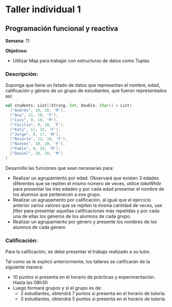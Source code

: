 # Taller individual   1
## Programación funcional y reactiva

**Semana**: 11

**Objetivos**:

- Utilizar Map para trabajar con estructuras de datos como Tuplas

### Descripción:

Suponga que tiene un listado de datos que representan el nombre, edad, calificación y género de un grupo de estudiantes, que fueron representados así:

```scala
val students: List[(String, Int, Double, Char)] = List(
  ("Andrés", 10, 20, 'M'),
  ("Ana", 11, 19, 'F'),
  ("Luis", 9, 18, 'M'),
  ("Cecilia", 9, 18, 'F'),
  ("Katy", 11, 15, 'F'),
  ("Jorge", 8, 17, 'M'),
  ("Rosario", 11, 18, 'F'),
  ("Nieves", 10, 20, 'F'),
  ("Pablo", 9, 19, 'M'),
  ("Daniel", 10, 20, 'M')
)
```

Desarrolle las funciones que sean necesarias para:

- Realizar un agrupamiento por edad. Observará que existen 3 edades diferentes que se repiten el mismo número de veces, utilice *takeWhile* para presentar las tres edades y por cada edad presentar el nombre de los alumnos que pertenecen a ese grupo.
- Realizar un agrupamento por calificación, al igual que el ejercicio anterior varios valores que se repiten la misma cantidad de veces, use *filter* para presentar aquellas calificaciones más repetidas y por cada una de ellas los géneros de los alumnos de cada grupo.
- Realizar un agrupamiento por género y presente los nombres de los alumnos de cada género


### Calificación:

Para la calificación, se debe presentar el trabajo realizado a su tutor.

Tal como se le explicó anteriormente, los talleres se calificarán de la siguiente manera:

- 10 puntos si presenta en el horario de prácticas y experimentación. Hasta las 08h30
- Luego formará grupos y si el grupo es de:
	- 2 estudiantes, obtendrá 7 puntos si presenta en el horario de tutoría.
	- 3 estudiantes, obtendrá 5 puntos si presenta en el horario de tutoría.